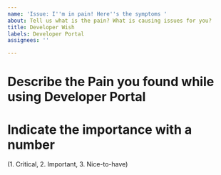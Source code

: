 ```yaml
---
name: 'Issue: I''m in pain! Here''s the symptoms '
about: Tell us what is the pain? What is causing issues for you?
title: Developer Wish
labels: Developer Portal
assignees: ''

---
```


# Describe the Pain you found while using Developer Portal


# Indicate the importance with a number

(1. Critical, 2. Important, 3. Nice-to-have)
